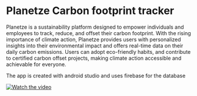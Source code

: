 # Planetze Carbon footprint tracker

Planetze is a sustainability platform designed to empower individuals and employees to track, reduce, and offset their carbon footprint. With the rising importance of climate action, Planetze provides users with personalized insights into their
environmental impact and offers real-time data on their daily carbon emissions. Users can adopt eco-friendly habits, and contribute to certified carbon offset projects, making climate action accessible and achievable for everyone.

The app is created with android studio and uses firebase for the database

[![Watch the video](https://img.youtube.com/vi/5bgkpIOsSkM/maxresdefault.jpg)](https://youtu.be/5bgkpIOsSkM)
